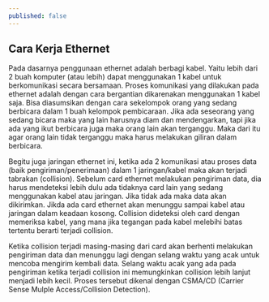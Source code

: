 ```yaml
---
published: false
---
```

## Cara Kerja Ethernet

Pada dasarnya penggunaan ethernet adalah berbagi kabel. Yaitu lebih dari 2 buah komputer (atau lebih) dapat menggunakan 1 kabel untuk berkomunikasi secara bersamaan. Proses komunikasi yang dilakukan pada ethernet adalah dengan cara bergantian dikarenakan menggunakan 1 kabel saja. Bisa diasumsikan dengan cara sekelompok orang yang sedang berbicara dalam 1 buah kelompok pembicaraan. Jika ada seseorang yang sedang bicara maka yang lain harusnya diam dan mendengarkan, tapi jika ada yang ikut berbicara juga maka orang lain akan terganggu. Maka dari itu agar orang lain tidak terganggu maka harus melakukan giliran dalam berbicara.  
	
Begitu juga jaringan ethernet ini, ketika ada 2 komunikasi atau proses data (baik pengiriman/penerimaan) dalam 1 jaringan/kabel maka akan terjadi tabrakan (collision). Sebelum card ethernet melakukan pengiriman data, dia harus mendeteksi lebih dulu ada tidaknya card lain yang sedang menggunakan kabel atau jaringan. Jika tidak ada maka data akan dikirimkan. Jikda ada card ethernet akan menunggu sampai kabel atau jaringan dalam keadaan kosong. Collision dideteksi oleh card dengan memeriksa kabel, yang mana jika tegangan pada kabel melebihi batas tertentu berarti terjadi collision.  

Ketika collision terjadi masing-masing dari card akan berhenti melakukan pengiriman data dan menunggu lagi dengan selang waktu yang acak untuk mencoba mengirim kembali data. Selang waktu acak yang ada pada pengiriman ketika terjadi collision ini memungkinkan collision lebih lanjut menjadi lebih kecil. Proses tersebut dikenal dengan CSMA/CD (Carrier Sense Mulple Access/Collision Detection).


